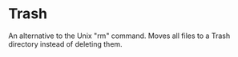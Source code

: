 Trash
=====

An alternative to the Unix "rm" command. Moves all files to a Trash directory instead of deleting them.
